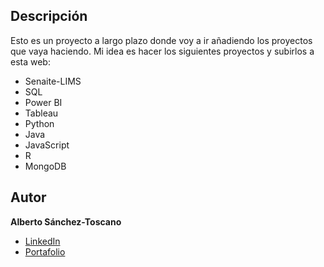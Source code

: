 ## Descripción
Esto es un proyecto a largo plazo donde voy a ir añadiendo los proyectos que vaya haciendo.
Mi idea es hacer los siguientes proyectos y subirlos a esta web:
- Senaite-LIMS
- SQL
- Power BI
- Tableau
- Python
- Java
- JavaScript
- R 
- MongoDB

## Autor
**Alberto Sánchez-Toscano**

* [LinkedIn](https://www.linkedin.com/in/alberto-sanchez--toscano/)
* [Portafolio](https://mi-portafolio-3fc4e.stackbit.app/)

